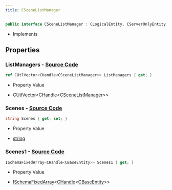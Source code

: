 ```yaml
---
title: CSceneListManager
---
```


```csharp
public interface CSceneListManager : CLogicalEntity, CServerOnlyEntity, CBaseEntity, CEntityInstance, ISchemaClass<CEntityInstance>, ISchemaClass<CBaseEntity>, ISchemaClass<CServerOnlyEntity>, ISchemaClass<CLogicalEntity>, ISchemaClass<CSceneListManager>, ISchemaField, ISchemaClass, INativeHandle
```

- Implements

## Properties

### **ListManagers** - [Source Code](https://github.com/swiftly-solution/swiftlys2/blob/main/managed/src/SwiftlyS2.Generated/Schemas/Interfaces/CSceneListManager.cs#L16)

```csharp
ref CUtlVector<CHandle<CSceneListManager>> ListManagers { get; }
```

- Property Value

- [CUtlVector](/docs/api/-1)<[CHandle](/docs/api/shared/natives/chandle-1)<[CSceneListManager](/docs/api/shared/schemadefinitions/cscenelistmanager)>>

### **Scenes** - [Source Code](https://github.com/swiftly-solution/swiftlys2/blob/main/managed/src/SwiftlyS2.Generated/Schemas/Interfaces/CSceneListManager.cs#L18)

```csharp
string Scenes { get; set; }
```

- Property Value

- [string](https://learn.microsoft.com/dotnet/api/system.string)

### **Scenes1** - [Source Code](https://github.com/swiftly-solution/swiftlys2/blob/main/managed/src/SwiftlyS2.Generated/Schemas/Interfaces/CSceneListManager.cs#L20)

```csharp
ISchemaFixedArray<CHandle<CBaseEntity>> Scenes1 { get; }
```

- Property Value

- [ISchemaFixedArray](/docs/api/shared/schemas/ischemafixedarray-1)<[CHandle](/docs/api/shared/natives/chandle-1)<[CBaseEntity](/docs/api/shared/schemadefinitions/cbaseentity)>>

